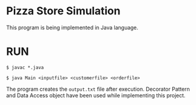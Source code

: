 # Pizza Store Simulation

This program is being implemented in Java language. 

# RUN

`$ javac *.java`

`$ java Main <inputfile> <customerfile> <orderfile>`

The program creates the `output.txt` file after execution.
Decorator Pattern and Data Access object have been used while implementing this project.
